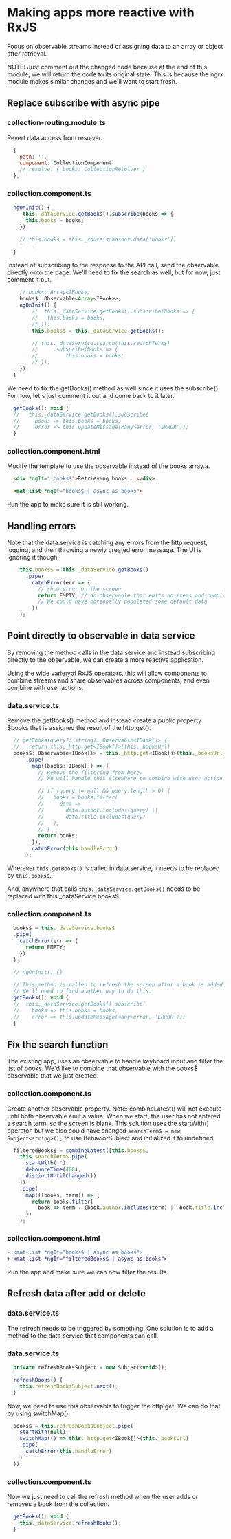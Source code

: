 # Making apps more reactive with RxJS
Focus on observable streams instead of assigning data to an array or object after retrieval.

NOTE: Just comment out the changed code because at the end of this module, we will return the code to its original state. This is because the ngrx module makes similar changes and we'll want to start fresh.

## Replace subscribe with async pipe

### collection-routing.module.ts
Revert data access from resolver.

```javascript
  {
    path: '',
    component: CollectionComponent
    // resolve: { books: CollectionResolver }
  },
```
### collection.component.ts

```javascript
  ngOnInit() {
     this._dataService.getBooks().subscribe(books => {
      this.books = books;
    });

    // this.books = this._route.snapshot.data['books'];
    . . .
  }
```

Instead of subscribing to the response to the API call, send the observable directly onto the page.
We'll need to fix the search as well, but for now, just comment it out.
```javascript
    // books: Array<IBook>;
    books$: Observable<Array<IBook>>;
    ngOnInit() {
        //  this._dataService.getBooks().subscribe(books => {
        //   this.books = books;
        // });
        this.books$ = this._dataService.getBooks();

        // this._dataService.search(this.searchTerm$)
        //     .subscribe(books => {
        //         this.books = books;
        // });
    });
  }
```
We need to fix the getBooks() method as well since it uses the subscribe(). For now, let's just comment it out and come back to it later.

```javascript
  getBooks(): void {
  //   this._dataService.getBooks().subscribe(
  //     books => this.books = books,
  //     error => this.updateMessage(<any>error, 'ERROR'));
  }
```

### collection.component.html
Modify the template to use the observable instead of the books array.a.
```html
  <div *ngIf="!books$">Retrieving books...</div>

  <mat-list *ngIf="books$ | async as books">
```

Run the app to make sure it is still working.

## Handling errors
Note that the data.service is catching any errors from the http request, logging, and then throwing a newly created error message.
The UI is ignoring it though.
```javascript
    this.books$ = this._dataService.getBooks()
      .pipe(
        catchError(err => {
          // show error on the screen
          return EMPTY; // an observable that emits no items and completes
          // We could have optionally populated some default data
        })
    );
```

## Point directly to observable in data service
By removing the method calls in the data service and instead subscribing directly to the observable, we can create a more reactive application.

Using the wide varietyof RxJS operators, this will allow components to combine streams and share observables across components, and even combine with user actions.

### data.service.ts
Remove the getBooks() method and instead create a public property $books that is assigned the result of the http.get().

```javascript
  // getBooks(query?: string): Observable<IBook[]> {
  //   return this._http.get<IBook[]>(this._booksUrl)
  books$: Observable<IBook[]> = this._http.get<IBook[]>(this._booksUrl)
      .pipe(
        map((books: IBook[]) => {
          // Remove the filtering from here.
          // We will handle this elsewhere to combine with user action.

          // if (query != null && query.length > 0) {
          //   books = books.filter(
          //     data =>
          //       data.author.includes(query) ||
          //       data.title.includes(query)
          //   );
          // }
          return books;
        }),
        catchError(this.handleError)
      );
```

Wherever ```this.getBooks()``` is called in data.service, it needs to be replaced by ```this.books$```.

And, anywhere that calls ```this._dataService.getBooks()``` needs to be replaced with this._dataService.books$

### collection.component.ts
```javascript
  books$ = this._dataService.books$
  .pipe(
    catchError(err => {
      return EMPTY; 
    })
  );

  // ngOnInit() {}

  // This method is called to refresh the screen after a book is added or deleted.
  // We'll need to find another way to do this.
  getBooks(): void {
  //  this._dataService.getBooks().subscribe(
  //    books => this.books = books,
  //    error => this.updateMessage(<any>error, 'ERROR'));
  }
```

## Fix the search function
The existing app, uses an observable to handle keyboard input and filter the list of books. We'd like to combine that observable with the books$ observable that we just created.

### collection.component.ts
Create another observable property.
Note: combineLatest() will not execute until both observable emit a value.
When we start, the user has not entered a search term, so the screen is blank.
This solution uses the startWith() operator, but we also could have changed ```searchTerm$ = new Subject<string>();``` to use BehaviorSubject and initialized it to undefined.

```javascript
  filteredBooks$ = combineLatest([this.books$,
    this.searchTerm$.pipe(
      startWith(''),
      debounceTime(400),
      distinctUntilChanged())
    ])
    .pipe(
      map(([books, term]) => {
        return books.filter(
          book => term ? (book.author.includes(term) || book.title.includes(term)) : true);
      })
    );
```

### collection.component.html
```diff
- <mat-list *ngIf="books$ | async as books">
+ <mat-list *ngIf="filteredBooks$ | async as books">
```

Run the app and make sure we can now filter the results.

## Refresh data after add or delete

### data.service.ts
The refresh needs to be triggered by something. One solution is to add a method to the data service that components can call.

### data.service.ts
```javascript
  private refreshBooksSubject = new Subject<void>();

  refreshBooks() {
    this.refreshBooksSubject.next();
  }
```

Now, we need to use this observable to trigger the http.get. We can do that by using switchMap().

```javascript
  books$ = this.refreshBooksSubject.pipe(
    startWith(null),
    switchMap(() => this._http.get<IBook[]>(this._booksUrl)
    .pipe(
      catchError(this.handleError)
    )
  ));
```

### collection.component.ts
Now we just need to call the refresh method when the user adds or removes a book from the collection.

```javascript
  getBooks(): void {
    this._dataService.refreshBooks();
  }
```
